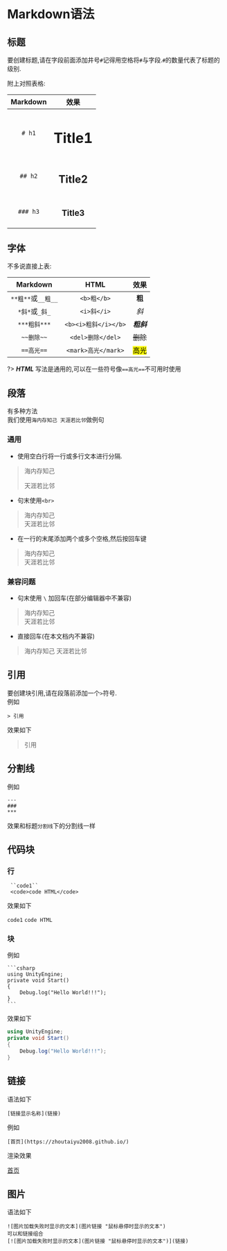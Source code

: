 # Markdown语法

## 标题

要创建标题,请在字段前面添加井号`#`记得用空格将`#`与字段.`#`的数量代表了标题的级别.

附上对照表格:

|Markdown|效果|
|:------:|:---------:|
|`# h1`  |<h1> Title1|
|`## h2` |<h2> Title2|
|`### h3`|<h3> Title3|

## 字体

不多说直接上表:

|Markdown|HTML|效果|
|:------:|:---------:|:-:|
|`**粗**`或`__粗__`|`<b>粗</b>`|<b>粗</b>|
|`*斜*`或`_斜_`|`<i>斜</i>`|<i>斜</i>|
|`***粗斜***`|`<b><i>粗斜</i></b>`|<b><i>粗斜</i></b>|
|`~~删除~~`|`<del>删除</del>`|<del>删除</del>|
|`==高光==`|`<mark>高光</mark>`|<mark>高光</mark>|

?> ***HTML*** 写法是通用的,可以在一些符号像`==高光==`不可用时使用

## 段落

有多种方法  
我们使用`海内存知己 天涯若比邻`做例句

### 通用

- 使用空白行将一行或多行文本进行分隔.

>海内存知己
>
>天涯若比邻

- 句末使用`<br>`

>海内存知己<br>
天涯若比邻

- 在一行的末尾添加两个或多个空格,然后按回车键

>海内存知己  
天涯若比邻

### 兼容问题

- 句末使用 `\` 加回车(在部分编辑器中不兼容)

>海内存知己\
天涯若比邻

- 直接回车(在本文档内不兼容)

>海内存知己
天涯若比邻

## 引用

要创建块引用,请在段落前添加一个`>`符号.  
例如  

```
> 引用
```

效果如下
> 引用

## 分割线

例如

```
---
###
***
```

效果和标题`分割线`下的分割线一样

## 代码块

### 行

```
 ``code1``
 <code>code HTML</code> 
```

效果如下

``code1``
<code>code HTML</code>

### 块

例如

`````
```csharp
using UnityEngine;
private void Start()
{
    Debug.log("Hello World!!!");
}
```
`````

效果如下

```csharp
using UnityEngine;
private void Start()
{
    Debug.log("Hello World!!!");
}
```

## 链接

语法如下

```
[链接显示名称](链接)
```

例如

```
[首页](https://zhoutaiyu2008.github.io/)
```

渲染效果

[首页](https://zhoutaiyu2008.github.io/)

## 图片

语法如下

```
![图片加载失败时显示的文本](图片链接 "鼠标悬停时显示的文本")
可以和链接组合
[![图片加载失败时显示的文本](图片链接 "鼠标悬停时显示的文本")](链接)
```